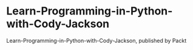 # Learn-Programming-in-Python-with-Cody-Jackson
Learn-Programming-in-Python-with-Cody-Jackson, published by Packt

